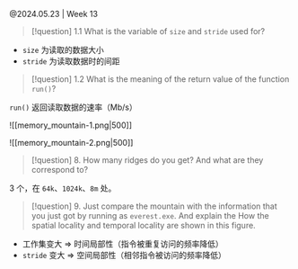 @2024.05.23 | Week 13

> [!question] 1.1 What is the variable of `size` and `stride` used for?

- `size` 为读取的数据大小
- `stride` 为读取数据时的间距

> [!question] 1.2 What is the meaning of the return value of the function `run()`?

`run()` 返回读取数据的速率（Mb/s）



![[memory_mountain-1.png|500]]

![[memory_mountain-2.png|500]]

> [!question] 8\. How many ridges do you get? And what are they correspond to?

3 个，在 `64k`、`1024k`、`8m` 处。

> [!question] 9\. Just compare the mountain with the information that you just got by running as `everest.exe`. And explain the How the spatial locality and temporal locality are shown in this figure.

- 工作集变大 => 时间局部性（指令被重复访问的频率降低）
- `stride` 变大 => 空间局部性（相邻指令被访问的频率降低）